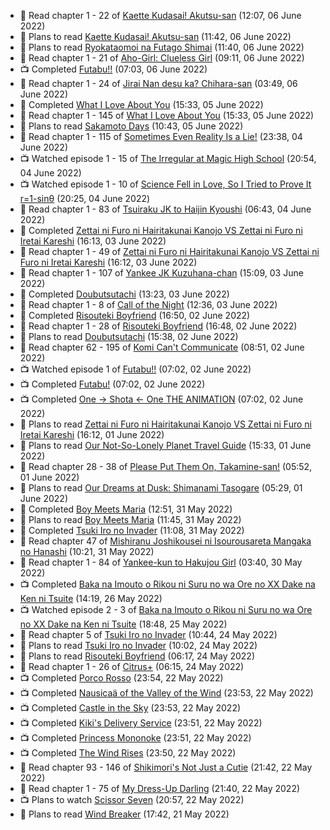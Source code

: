 <!-- ANILIST_ACTIVITY:start -->

-   📖 Read chapter 1 - 22 of [Kaette Kudasai! Akutsu-san](https://anilist.co/manga/113501) (12:07, 06 June 2022)
-   📖 Plans to read [Kaette Kudasai! Akutsu-san](https://anilist.co/manga/113501) (11:42, 06 June 2022)
-   📖 Plans to read [Ryokataomoi na Futago Shimai](https://anilist.co/manga/119832) (11:40, 06 June 2022)
-   📖 Read chapter 1 - 21 of [Aho-Girl: Clueless Girl](https://anilist.co/manga/77102) (09:11, 06 June 2022)
-   📺 Completed [Futabu!!](https://anilist.co/anime/21076) (07:03, 06 June 2022)
-   📖 Read chapter 1 - 24 of [Jirai Nan desu ka? Chihara-san](https://anilist.co/manga/137714) (03:49, 06 June 2022)
-   📖 Completed [What I Love About You](https://anilist.co/manga/106474) (15:33, 05 June 2022)
-   📖 Read chapter 1 - 145 of [What I Love About You](https://anilist.co/manga/106474) (15:33, 05 June 2022)
-   📖 Plans to read [Sakamoto Days](https://anilist.co/manga/125828) (10:43, 05 June 2022)
-   📖 Read chapter 1 - 115 of [Sometimes Even Reality Is a Lie!](https://anilist.co/manga/113076) (23:38, 04 June 2022)
-   📺 Watched episode 1 - 15 of [The Irregular at Magic High School](https://anilist.co/anime/20458) (20:54, 04 June 2022)
-   📺 Watched episode 1 - 10 of [Science Fell in Love, So I Tried to Prove It r=1-sinθ](https://anilist.co/anime/125124) (20:25, 04 June 2022)
-   📖 Read chapter 1 - 83 of [Tsuiraku JK to Haijin Kyoushi](https://anilist.co/manga/99737) (06:43, 04 June 2022)
-   📖 Completed [Zettai ni Furo ni Hairitakunai Kanojo VS Zettai ni Furo ni Iretai Kareshi](https://anilist.co/manga/123236) (16:13, 03 June 2022)
-   📖 Read chapter 1 - 49 of [Zettai ni Furo ni Hairitakunai Kanojo VS Zettai ni Furo ni Iretai Kareshi](https://anilist.co/manga/123236) (16:12, 03 June 2022)
-   📖 Read chapter 1 - 107 of [Yankee JK Kuzuhana-chan](https://anilist.co/manga/116822) (15:09, 03 June 2022)
-   📖 Completed [Doubutsutachi](https://anilist.co/manga/101984) (13:23, 03 June 2022)
-   📖 Read chapter 1 - 8 of [Call of the Night](https://anilist.co/manga/111233) (12:36, 03 June 2022)
-   📖 Completed [Risouteki Boyfriend](https://anilist.co/manga/100195) (16:50, 02 June 2022)
-   📖 Read chapter 1 - 28 of [Risouteki Boyfriend](https://anilist.co/manga/100195) (16:48, 02 June 2022)
-   📖 Plans to read [Doubutsutachi](https://anilist.co/manga/101984) (15:38, 02 June 2022)
-   📖 Read chapter 62 - 195 of [Komi Can't Communicate](https://anilist.co/manga/97852) (08:51, 02 June 2022)
-   📺 Watched episode 1 of [Futabu!!](https://anilist.co/anime/21076) (07:02, 02 June 2022)
-   📺 Completed [Futabu!](https://anilist.co/anime/21062) (07:02, 02 June 2022)
-   📺 Completed [One → Shota ← One THE ANIMATION](https://anilist.co/anime/123360) (07:02, 02 June 2022)
-   📖 Plans to read [Zettai ni Furo ni Hairitakunai Kanojo VS Zettai ni Furo ni Iretai Kareshi](https://anilist.co/manga/123236) (16:12, 01 June 2022)
-   📖 Plans to read [Our Not-So-Lonely Planet Travel Guide](https://anilist.co/manga/115348) (15:33, 01 June 2022)
-   📖 Read chapter 28 - 38 of [Please Put Them On, Takamine-san!](https://anilist.co/manga/107559) (05:52, 01 June 2022)
-   📖 Plans to read [Our Dreams at Dusk: Shimanami Tasogare](https://anilist.co/manga/87208) (05:29, 01 June 2022)
-   📖 Completed [Boy Meets Maria](https://anilist.co/manga/114027) (12:51, 31 May 2022)
-   📖 Plans to read [Boy Meets Maria](https://anilist.co/manga/114027) (11:45, 31 May 2022)
-   📖 Completed [Tsuki Iro no Invader](https://anilist.co/manga/106460) (11:08, 31 May 2022)
-   📖 Read chapter 47 of [Mishiranu Joshikousei ni Isourousareta Mangaka no Hanashi](https://anilist.co/manga/142994) (10:21, 31 May 2022)
-   📖 Read chapter 1 - 84 of [Yankee-kun to Hakujou Girl](https://anilist.co/manga/107445) (03:40, 30 May 2022)
-   📺 Completed [Baka na Imouto o Rikou ni Suru no wa Ore no XX Dake na Ken ni Tsuite](https://anilist.co/anime/21632) (14:19, 26 May 2022)
-   📺 Watched episode 2 - 3 of [Baka na Imouto o Rikou ni Suru no wa Ore no XX Dake na Ken ni Tsuite](https://anilist.co/anime/21632) (18:48, 25 May 2022)
-   📖 Read chapter 5 of [Tsuki Iro no Invader](https://anilist.co/manga/106460) (10:44, 24 May 2022)
-   📖 Plans to read [Tsuki Iro no Invader](https://anilist.co/manga/106460) (10:02, 24 May 2022)
-   📖 Plans to read [Risouteki Boyfriend](https://anilist.co/manga/100195) (06:17, 24 May 2022)
-   📖 Read chapter 1 - 26 of [Citrus+](https://anilist.co/manga/103884) (06:15, 24 May 2022)
-   📺 Completed [Porco Rosso](https://anilist.co/anime/416) (23:54, 22 May 2022)
-   📺 Completed [Nausicaä of the Valley of the Wind](https://anilist.co/anime/572) (23:53, 22 May 2022)
-   📺 Completed [Castle in the Sky](https://anilist.co/anime/513) (23:53, 22 May 2022)
-   📺 Completed [Kiki's Delivery Service](https://anilist.co/anime/512) (23:51, 22 May 2022)
-   📺 Completed [Princess Mononoke](https://anilist.co/anime/164) (23:51, 22 May 2022)
-   📺 Completed [The Wind Rises](https://anilist.co/anime/16662) (23:50, 22 May 2022)
-   📖 Read chapter 93 - 146 of [Shikimori's Not Just a Cutie](https://anilist.co/manga/107282) (21:42, 22 May 2022)
-   📖 Read chapter 1 - 75 of [My Dress-Up Darling](https://anilist.co/manga/101583) (21:40, 22 May 2022)
-   📺 Plans to watch [Scissor Seven](https://anilist.co/anime/107912) (20:57, 22 May 2022)
-   📖 Plans to read [Wind Breaker](https://anilist.co/manga/86099) (17:42, 21 May 2022)

<!-- ANILIST_ACTIVITY:end -->
